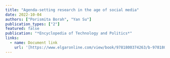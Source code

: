 ```yaml
---
title: "Agenda-setting research in the age of social media"
date: 2022-10-04
authors: ["Porismita Borah", "Yan Su"]
publication_types: ["2"]
featured: false
publication: "*Encyclopedia of Technology and Politics*"
links:
  - name: Document link
    url: '[https://www.elgaronline.com/view/book/9781800374263/b-9781800374263.agenda.setting.borah.su.xml]'
---
```

